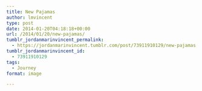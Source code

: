 ```yaml
---
title: New Pajamas
author: lmvincent
type: post
date: 2014-01-20T04:18:18+00:00
url: /2014/01/20/new-pajamas/
tumblr_jordanmarinvincent_permalink:
  - https://jordanmarinvincent.tumblr.com/post/73911910129/new-pajamas
tumblr_jordanmarinvincent_id:
  - 73911910129
tags:
  - Journey
format: image

---
```


